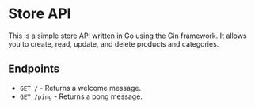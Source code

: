 # Store API

This is a simple store API written in Go using the Gin framework. It allows you to create, read, update, and delete products and categories.

## Endpoints

- `GET /` - Returns a welcome message.
- `GET /ping` - Returns a pong message.
